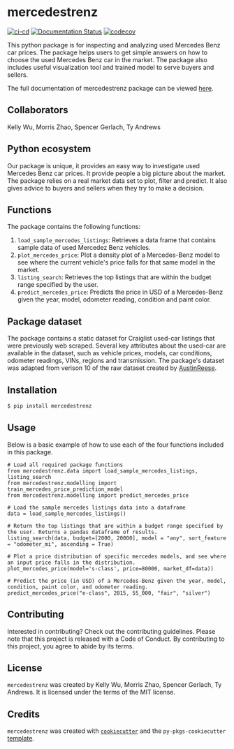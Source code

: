 # mercedestrenz
[![ci-cd](https://github.com/UBC-MDS/mercedestrenz/actions/workflows/ci-cd.yml/badge.svg)](https://github.com/UBC-MDS/mercedestrenz/actions/workflows/ci-cd.yml)
[![Documentation Status](https://readthedocs.org/projects/mercedestrenz/badge/?version=latest)](https://mercedestrenz.readthedocs.io/en/latest/?badge=latest)
[![codecov](https://codecov.io/gh/UBC-MDS/mercedestrenz/branch/main/graph/badge.svg?token=gGCFt30coe)](https://codecov.io/gh/UBC-MDS/mercedestrenz)

This python package is for inspecting and analyzing used Mercedes Benz car prices. The package helps users to get simple answers on how to choose the used Mercedes Benz car in the market. The package also includes useful visualization tool and trained model to serve buyers and sellers.

The full documentation of mercedestrenz package can be viewed [here](https://mercedestrenz.readthedocs.io/en/latest/index.html).

## Collaborators

Kelly Wu, Morris Zhao, Spencer Gerlach, Ty Andrews

## Python ecosystem 

Our package is unique, it provides an easy way to investigate used Mercedes Benz car prices. It provide people a big picture about the market. The package relies on a real market data set to plot, filter and predict. It also gives advice to buyers and sellers when they try to make a decision.

## Functions

The package contains the following functions:
1. `load_sample_mercedes_listings`: Retrieves a data frame that contains sample data of used Mercedez Benz vehicles.
2. `plot_mercedes_price`: Plot a density plot of a Mercedes-Benz model to see where the current vehicle's price falls for that same model in the market.
3. `listing_search`: Retrieves the top listings that are within the budget range specified by the user.
4. `predict_mercedes_price`: Predicts the price in USD of a Mercedes-Benz given the year, model, odometer reading, condition and paint color.

## Package dataset

The package contains a static dataset for Craiglist used-car listings that were previously web scraped. Several key attributes about the used-car are available in the dataset, such as vehicle prices, models, car conditions, odometer readings, VINs, regions and transmission. The package's dataset was adapted from verison 10 of the raw dataset created by [AustinReese](https://github.com/AustinReese/UsedVehicleSearch).

## Installation

```bash
$ pip install mercedestrenz
```

## Usage

Below is a basic example of how to use each of the four functions included in this package.

```
# Load all required package functions
from mercedestrenz.data import load_sample_mercedes_listings, listing_search
from mercedestrenz.modelling import train_mercedes_price_prediction_model
from mercedestrenz.modelling import predict_mercedes_price

# Load the sample mercedes listings data into a dataframe
data = load_sample_mercedes_listings()

# Return the top listings that are within a budget range specified by the user. Returns a pandas dataframe of results.
listing_search(data, budget=[2000, 20000], model = "any", sort_feature = "odometer_mi", ascending = True)

# Plot a price distribution of specific mercedes models, and see where an input price falls in the distribution.
plot_mercedes_price(model='s-class', price=80000, market_df=data))

# Predict the price (in USD) of a Mercedes-Benz given the year, model, condition, paint color, and odometer reading.
predict_mercedes_price("e-class", 2015, 55_000, "fair", "silver")
```

## Contributing

Interested in contributing? Check out the contributing guidelines. Please note that this project is released with a Code of Conduct. By contributing to this project, you agree to abide by its terms.

## License

`mercedestrenz` was created by Kelly Wu, Morris Zhao, Spencer Gerlach, Ty Andrews. It is licensed under the terms of the MIT license.

## Credits

`mercedestrenz` was created with [`cookiecutter`](https://cookiecutter.readthedocs.io/en/latest/) and the `py-pkgs-cookiecutter` [template](https://github.com/py-pkgs/py-pkgs-cookiecutter).
